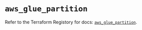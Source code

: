 # `aws_glue_partition`

Refer to the Terraform Registory for docs: [`aws_glue_partition`](https://registry.terraform.io/providers/hashicorp/aws/4.65.0/docs/resources/glue_partition).

